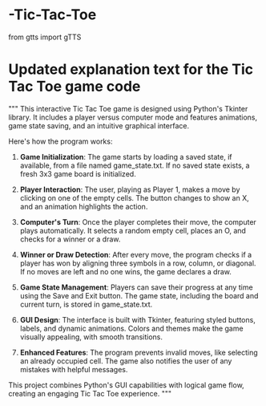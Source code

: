 # -Tic-Tac-Toe
from gtts import gTTS

# Updated explanation text for the Tic Tac Toe game code
"""
This interactive Tic Tac Toe game is designed using Python's Tkinter library. 
It includes a player versus computer mode and features animations, game state saving, and an intuitive graphical interface.

Here's how the program works:

1. **Game Initialization**: 
   The game starts by loading a saved state, if available, from a file named game_state.txt. 
   If no saved state exists, a fresh 3x3 game board is initialized.

2. **Player Interaction**:
   The user, playing as Player 1, makes a move by clicking on one of the empty cells. 
   The button changes to show an X, and an animation highlights the action.

3. **Computer's Turn**:
   Once the player completes their move, the computer plays automatically. 
   It selects a random empty cell, places an O, and checks for a winner or a draw.

4. **Winner or Draw Detection**:
   After every move, the program checks if a player has won by aligning three symbols in a row, column, or diagonal.
   If no moves are left and no one wins, the game declares a draw.

5. **Game State Management**:
   Players can save their progress at any time using the Save and Exit button. 
   The game state, including the board and current turn, is stored in game_state.txt.

6. **GUI Design**:
   The interface is built with Tkinter, featuring styled buttons, labels, and dynamic animations. 
   Colors and themes make the game visually appealing, with smooth transitions.

7. **Enhanced Features**:
   The program prevents invalid moves, like selecting an already occupied cell. 
   The game also notifies the user of any mistakes with helpful messages.

This project combines Python's GUI capabilities with logical game flow, creating an engaging Tic Tac Toe experience.
"""



